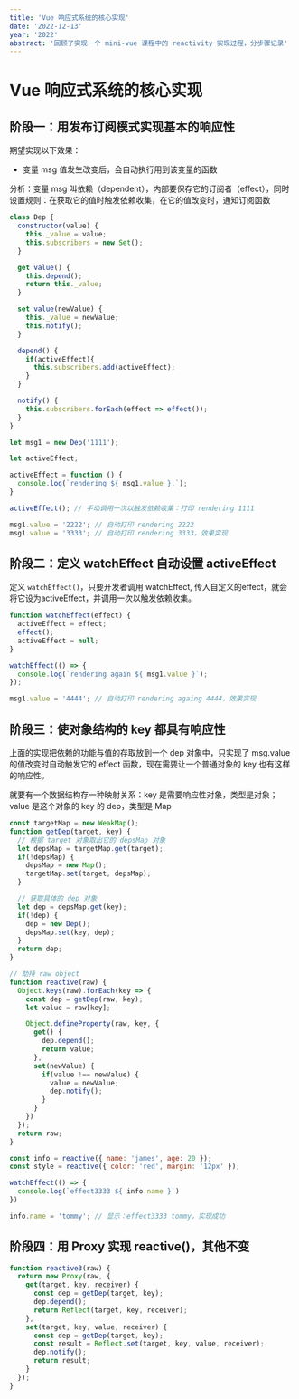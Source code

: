 ```yaml
---
title: 'Vue 响应式系统的核心实现'
date: '2022-12-13'
year: '2022'
abstract: '回顾了实现一个 mini-vue 课程中的 reactivity 实现过程，分步骤记录'
---
```


# Vue 响应式系统的核心实现

## 阶段一：用发布订阅模式实现基本的响应性

期望实现以下效果：

- 变量 msg 值发生改变后，会自动执行用到该变量的函数

分析：变量 msg 叫依赖（dependent），内部要保存它的订阅者（effect），同时设置规则：在获取它的值时触发依赖收集，在它的值改变时，通知订阅函数

```js
class Dep {
  constructor(value) {
    this._value = value;
    this.subscribers = new Set();
  }

  get value() {
    this.depend();
    return this._value;
  }

  set value(newValue) {
    this._value = newValue;
    this.notify();
  }

  depend() {
    if(activeEffect){
      this.subscribers.add(activeEffect);
    }
  }

  notify() {
    this.subscribers.forEach(effect => effect());
  }
}

let msg1 = new Dep('1111');

let activeEffect;

activeEffect = function () {
  console.log(`rendering ${ msg1.value }.`);
}

activeEffect(); // 手动调用一次以触发依赖收集：打印 rendering 1111

msg1.value = '2222'; // 自动打印 rendering 2222
msg1.value = '3333'; // 自动打印 rendering 3333，效果实现
```

## 阶段二：定义 watchEffect 自动设置 activeEffect

定义 `watchEffect()`，只要开发者调用 watchEffect, 传入自定义的effect，就会将它设为activeEffect，并调用一次以触发依赖收集。

```js
function watchEffect(effect) {
  activeEffect = effect;
  effect();
  activeEffect = null;
}

watchEffect(() => {
  console.log(`rendering again ${ msg1.value }`);
});

msg1.value = '4444'; // 自动打印 rendering againg 4444，效果实现
```

## 阶段三：使对象结构的 key 都具有响应性

上面的实现把依赖的功能与值的存取放到一个 dep 对象中，只实现了 msg.value 的值改变时自动触发它的 effect 函数，现在需要让一个普通对象的 key 也有这样的响应性。

就要有一个数据结构存一种映射关系：key 是需要响应性对象，类型是对象；value 是这个对象的 key 的 dep，类型是 Map

```js
const targetMap = new WeakMap();
function getDep(target, key) {
  // 根据 target 对象取出它的 depsMap 对象
  let depsMap = targetMap.get(target);
  if(!depsMap) {
    depsMap = new Map();
    targetMap.set(target, depsMap);
  }

  // 获取具体的 dep 对象
  let dep = depsMap.get(key);
  if(!dep) {
    dep = new Dep();
    depsMap.set(key, dep);
  }
  return dep;
}

// 劫持 raw object 
function reactive(raw) {
  Object.keys(raw).forEach(key => {
    const dep = getDep(raw, key);
    let value = raw[key];

    Object.defineProperty(raw, key, {
      get() {
        dep.depend();
        return value;
      },
      set(newValue) {
        if(value !== newValue) {
          value = newValue;
          dep.notify();
        }
      }
    })
  });
  return raw;
}

const info = reactive({ name: 'james', age: 20 });
const style = reactive({ color: 'red', margin: '12px' });

watchEffect(() => {
  console.log(`effect3333 ${ info.name }`)
})

info.name = 'tommy'; // 显示：effect3333 tommy，实现成功
```

## 阶段四：用 Proxy 实现 reactive()，其他不变

```js
function reactive3(raw) {
  return new Proxy(raw, {
    get(target, key, receiver) {
      const dep = getDep(target, key);
      dep.depend();
      return Reflect(target, key, receiver);
    },
    set(target, key, value, receiver) {
      const dep = getDep(target, key);
      const result = Reflect.set(target, key, value, receiver);
      dep.notify();
      return result;
    }
  });
}
```